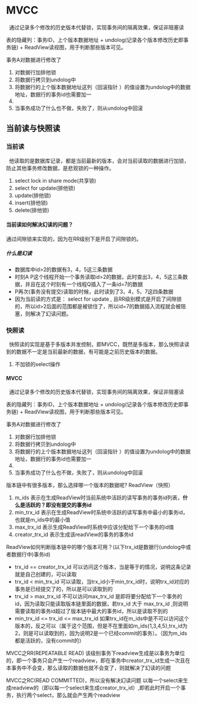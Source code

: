 # MVCC
&nbsp;&nbsp;通过记录多个修改的历史版本代替锁，实现事务间的隔离效果，保证非阻塞读

表的隐藏列：事务ID，上个版本数据地址  + undolog(记录各个版本修改历史即事务链) + ReadView读视图，用于判断那些版本可见。


事务A对数据进行修改了
1. 对数据行加排他锁
2. 将数据行拷贝到undolog中
3. 将数据行的上个版本数据地址这列（回滚指针 ）的值设置为undolog中的数据地址，数据行的事务id也需要加一
4. 
5. 当事务成功了什么也不做，失败了，则从undolog中回滚


## 当前读与快照读
### 当前读
&nbsp;&nbsp;他读取的是数据库记录，都是当前最新的版本，会对当前读取的数据进行加锁，防止其他事务修改数据，是悲观锁的一种操作。
1. select  lock in share mode(共享锁)
2. select  for update(排他锁)
3. update(排他锁)
4. insert(排他锁)
5. delete(排他锁)


#### 当前读如何解决幻读的问题？
通过间隙锁来实现的，因为在RR级别下是开启了间隙锁的。

##### 什么是幻读
- 数据库中id>2的数据有3，4，5这三条数据
- 时刻A P这个线程开始一个事务读取id>2的数据，此时查出3，4，5这三条数据，并且在这个时刻有一个线程Q插入了一条id=7的数据
- P再次(事务没有提交)读取的时候，此时读到了3，4，5，7这四条数据
- 因为当前读的方式是： select  for update , 且RR级别模式是开启了间隙锁的，所以id>2后面的范围都是被锁住了，所以id=7的数据插入流程就会被阻塞，则解决了幻读问题。

### 快照读
&nbsp;&nbsp;快照读的实现是基于多版本并发控制，即MVCC，既然是多版本，那么快照读读到的数据不一定是当前最新的数据，有可能是之前历史版本的数据。
1. 不加锁的select操作

#### MVCC
&nbsp;&nbsp;通过记录多个修改的历史版本代替锁，实现事务间的隔离效果，保证非阻塞读

表的隐藏列：事务ID，上个版本数据地址  + undolog(记录各个版本修改历史即事务链) + ReadView读视图，用于判断那些版本可见。

事务A对数据进行修改了
1. 对数据行加排他锁
2. 将数据行拷贝到undolog中
3. 将数据行的上个版本数据地址这列（回滚指针 ）的值设置为undolog中的数据地址，数据行的事务id也需要加一
4. 
5. 当事务成功了什么也不做，失败了，则从undolog中回滚



版本链中有很多版本，那么选择哪一个版本的数据呢? ReadView（快照）
1. m_ids 表示在生成ReadView时当前系统中活跃的读写事务的事务id列表，**什么是活跃的？即没有提交的事务id**
2. min_trx_id 表示在生成ReadView时系统中活跃的读写事务中最小的事务id，也就是m_ids中的最小值
3. max_trx_id 表示生成ReadView时系统中应该分配给下一个事务的id值
4. creator_trx_id 表示生成该readView的事务的事务id

ReadView如何判断版本链中的哪个版本可用？(以下trx_id是数据行(undolog中或者数据行中)事务id)
 - trx_id == creator_trx_id  可以访问这个版本，当是等于的情况，说明这条记录就是自己创建的，可以读取
 - trx_id < min_trx_id  可以读取，当trx_id小于min_trx_id时，说明trx_id对应的事务是已经提交了的，所以是可以读取到的
 - trx_id > max_trx_id 不可以访问max_trx_id 是即将要分配给下一个事务的id，因为读取只能读取版本链里面的数据，若trx_id 大于 max_trx_id ,则说明需要读取的事务id超过了版本链中最大的事务id，所以是读取不到的
 - min_trx_id <= trx_id <= max_trx_id 如果trx_id在m_ids中是不可以访问这个版本的，反之可以（属于这个范围，但是不在里面如m_ids{1,3,4,5},trx_id为2，则是可以读取到的，因为说明2是一个已经commit的事务）。（因为m_ids都是活跃的，没有commit的）

 MVCC之RR(REPEATABLE READ)
该级别事务下readview生成是以事务为单位的，即一个事务只会产生一个readview，即在事务中creator_trx_id生成一次且在本事务中不会变，那么读取的数据也就不会变了，则就解决了幻读的问题



 MVCC之RC(READ COMMITTED)，所以没有解决幻读问题
 以每一个select来生成readview的（即以每一个select来生成creator_trx_id）,即若此时开启一个事务，执行两个select，那么就会产生两个readview



